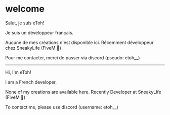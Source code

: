 # welcome

Salut, je suis eToh!

Je suis un développeur français. 

Aucune de mes créations n'est disponible ici.
Récemment développeur chez SneakyLife (FiveM 🐌)

Pour me contacter, merci de passer via discord (pseudo: etoh__)

----


Hi, I'm eToh!

I am a French developer. 

None of my creations are available here.
Recently Developer at SneakyLife (FiveM 🐌)

To contact me, please use discord (username: etoh__)
